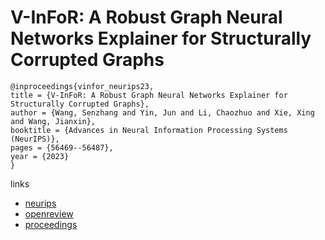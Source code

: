 # V-InFoR: A Robust Graph Neural Networks Explainer for Structurally Corrupted Graphs

```
@inproceedings{vinfor_neurips23,
title = {V-InFoR: A Robust Graph Neural Networks Explainer for Structurally Corrupted Graphs},
author = {Wang, Senzhang and Yin, Jun and Li, Chaozhuo and Xie, Xing and Wang, Jianxin},
booktitle = {Advances in Neural Information Processing Systems (NeurIPS)},
pages = {56469--56487},
year = {2023}
}
```

links
- [neurips](https://nips.cc/Conferences/2023/Schedule?showEvent=72409)
- [openreview](https://openreview.net/forum?id=CtXXOaxDw7)
- [proceedings](https://papers.nips.cc//paper_files/paper/2023/hash/b07d36fb3fae0630897700593c8cf49d-Abstract-Conference.html)

